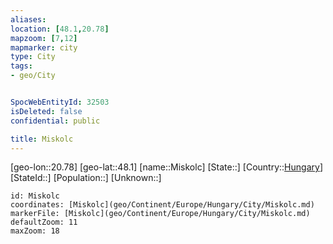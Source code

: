 ```yaml
---
aliases: 
location: [48.1,20.78]
mapzoom: [7,12] 
mapmarker: city 
type: City
tags:
- geo/City


SpocWebEntityId: 32503
isDeleted: false
confidential: public

title: Miskolc
---
```

[geo-lon::20.78]
[geo-lat::48.1]
[name::Miskolc]
[State::]
[Country::[Hungary](geo/Continent/Europe/Hungary.md)]
[StateId::]
[Population::]
[Unknown::]


```leaflet
id: Miskolc
coordinates: [Miskolc](geo/Continent/Europe/Hungary/City/Miskolc.md)
markerFile: [Miskolc](geo/Continent/Europe/Hungary/City/Miskolc.md)
defaultZoom: 11 
maxZoom: 18
```


